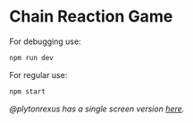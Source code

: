# Chain Reaction Game

For debugging use:
```sh
npm run dev
```
For regular use:
```sh
npm start
```


*@plytonrexus has a single screen version [here](https://github.com/PlytonRexus/chain-reaction-single).*
